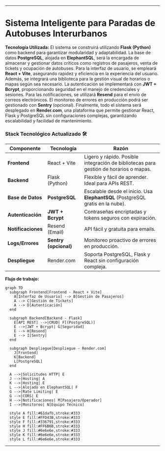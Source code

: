 
---
# Sistema Inteligente para Paradas de Autobuses Interurbanos

**Tecnología Utilizada:** El sistema se construirá utilizando **Flask (Python)** como backend para garantizar modularidad y adaptabilidad. La base de datos **PostgreSQL**, alojada en **ElephantSQL**, será la encargada de almacenar y gestionar datos críticos como registros de pasajeros, venta de tickets y ocupación de autobuses. Para la interfaz de usuario, se empleará **React + Vite**, asegurando rapidez y eficiencia en la experiencia del usuario. Además, se integrará una biblioteca para la gestión visual de horarios o mapas según sea necesario. La autenticación se implementará con **JWT + Bcrypt**, proporcionando seguridad en el manejo de credenciales y sesiones. Para las notificaciones, se utilizará **Resend** para el envío de correos electrónicos. El monitoreo de errores en producción podrá ser gestionado con **Sentry** (opcional). Finalmente, todo el sistema será desplegado en **Render.com**, una plataforma que permite gestionar React, Flask y PostgreSQL sin configuraciones complejas, garantizando escalabilidad y facilidad de mantenimiento.

### **Stack Tecnológico Actualizado** 🛠️  

| **Componente**     | **Tecnología**        | **Razón**                                                                      |
|--------------------|-----------------------|--------------------------------------------------------------------------------|
| **Frontend**       | React + Vite          | Ligero y rápido. Posible integración de bibliotecas para gestión de horarios o mapas. |
| **Backend**        | Flask (Python)        | Flexible y fácil de aprender. Ideal para APIs REST.                            |
| **Base de Datos**  | **PostgreSQL**        | Escalable desde el inicio. Usa **ElephantSQL** (PostgreSQL gratis en la nube). |
| **Autenticación**  | **JWT + Bcrypt**      | Contraseñas encriptadas y tokens seguros con expiración.                       |
| **Notificaciones** | Resend (Email)        | API fácil y gratuita para emails.                                              |
| **Logs/Errores**   | **Sentry (opcional)** | Monitoreo proactivo de errores en producción.                                  |
| **Despliegue**     | Render.com            | Soporta PostgreSQL, Flask y React sin configuración compleja.                  |

**Flujo de trabajo:**

```mermaid
graph TD
  subgraph Frontend[Frontend - React + Vite]
    A[Interfaz de Usuario] --> B[Gestión de Pasajeros]
    A --> C[Gestión de Tickets]
    A --> D[Autenticación]
  end

  subgraph Backend[Backend - Flask]
    E[API REST] -->|CRUD| F[(PostgreSQL)]
    E -->|JWT + Bcrypt| G[Seguridad]
    E --> H[Resend]
    E --> I[Sentry]
  end

  subgraph Despliegue[Despliegue - Render.com]
    J[Frontend] 
    K[Backend]
    L[PostgreSQL]
  end

  A -->|Solicitudes HTTP| E
  J -->|Hosting| A
  K -->|Hosting| E
  L -->|Alojado en ElephantSQL| F
  G -->|Rate Limiting| E
  G -->|CORS| E
  H -->|Notificaciones| M[Pasajero/Operador]
  I -->|Monitoreo| N[Equipo Técnico]

  style A fill:#61dafb,stroke:#333
  style E fill:#FFD43B,stroke:#333
  style F fill:#336791,stroke:#333
  style H fill:#FF6B6B,stroke:#333
  style J fill:#6e6e6e,stroke:#333
  style K fill:#6e6e6e,stroke:#333
  style L fill:#6e6e6e,stroke:#333
```

---

